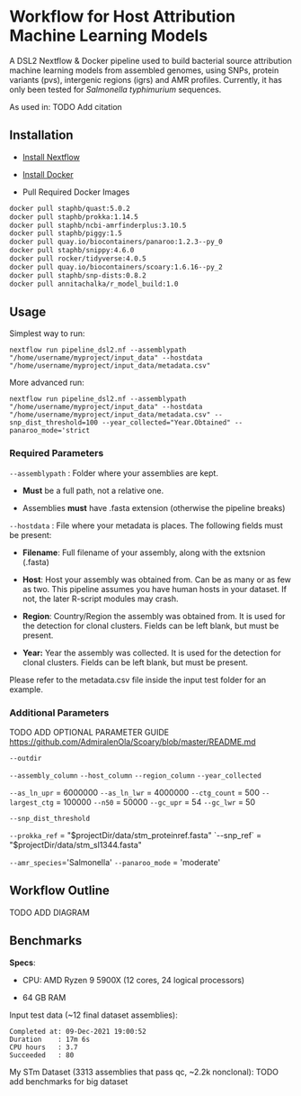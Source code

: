 # Workflow for Host Attribution Machine Learning Models 

A DSL2 Nextflow & Docker pipeline used to build bacterial source attribution machine learning models from assembled genomes, using SNPs, protein variants (pvs), intergenic regions (igrs) and AMR profiles. Currently, it has only been tested for *Salmonella typhimurium* sequences.

As used in:
TODO Add citation

## Installation

* [Install Nextflow](https://www.nextflow.io/docs/latest/getstarted.html)

* [Install Docker](https://docs.docker.com/get-docker/)

* Pull Required Docker Images

``` bash
docker pull staphb/quast:5.0.2
docker pull staphb/prokka:1.14.5
docker pull staphb/ncbi-amrfinderplus:3.10.5
docker pull staphb/piggy:1.5
docker pull quay.io/biocontainers/panaroo:1.2.3--py_0
docker pull staphb/snippy:4.6.0
docker pull rocker/tidyverse:4.0.5
docker pull quay.io/biocontainers/scoary:1.6.16--py_2
docker pull staphb/snp-dists:0.8.2
docker pull annitachalka/r_model_build:1.0
```

## Usage

Simplest way to run:

`nextflow run pipeline_dsl2.nf --assemblypath "/home/username/myproject/input_data" --hostdata "/home/username/myproject/input_data/metadata.csv" `

More advanced run:

`nextflow run pipeline_dsl2.nf --assemblypath "/home/username/myproject/input_data" --hostdata "/home/username/myproject/input_data/metadata.csv" --snp_dist_threshold=100 --year_collected="Year.Obtained" --panaroo_mode='strict`

### Required Parameters

`--assemblypath` : Folder where your assemblies are kept.

* **Must** be a full path, not a relative one.

* Assemblies **must** have .fasta extension (otherwise the pipeline breaks)

`--hostdata` : File where your metadata is places. The following fields must be present:

* **Filename**: Full filename of your assembly, along with the extsnion (.fasta)

* **Host**: Host your assembly was obtained from. Can be as many or as few as two. This pipeline assumes you have human hosts in your dataset. If not, the later R-script modules may crash.

* **Region**: Country/Region the assembly was obtained from. It is used for the detection for clonal clusters. Fields can be left blank, but must be present.

* **Year:** Year the assembly was collected. It is used for the detection for clonal clusters. Fields can be left blank, but must be present.

Please refer to the metadata.csv file inside the input test folder for an example.

### Additional Parameters
 TODO ADD OPTIONAL PARAMETER GUIDE
  https://github.com/AdmiralenOla/Scoary/blob/master/README.md

`--outdir`

`--assembly_column`
`--host_column`
`--region_column`
`--year_collected`

`--as_ln_upr` = 6000000
`--as_ln_lwr` = 4000000
`--ctg_count` = 500
`--largest_ctg` = 100000
`--n50` = 50000
`--gc_upr` = 54
`--gc_lwr` = 50

`--snp_dist_threshold`

`--prokka_ref` = "$projectDir/data/stm_proteinref.fasta" 
`--snp_ref` = "$projectDir/data/stm_sl1344.fasta"

`--amr_species`='Salmonella'
`--panaroo_mode` = 'moderate'


## Workflow Outline

TODO ADD DIAGRAM

## Benchmarks

**Specs**:

* CPU: AMD Ryzen 9 5900X (12 cores, 24 logical processors)

* 64 GB RAM

Input test data (~12 final dataset assemblies):

``` 
Completed at: 09-Dec-2021 19:00:52
Duration    : 17m 6s
CPU hours   : 3.7
Succeeded   : 80
```

My STm Dataset (3313 assemblies that pass qc, ~2.2k nonclonal):
TODO add benchmarks for big dataset